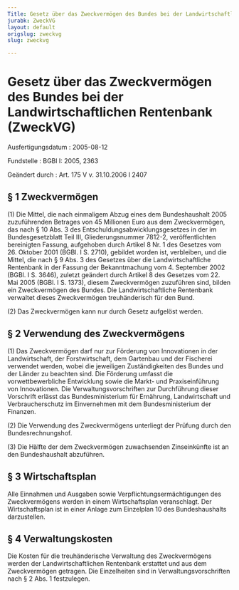 ```yaml
---
Title: Gesetz über das Zweckvermögen des Bundes bei der Landwirtschaftlichen Rentenbank
jurabk: ZweckVG
layout: default
origslug: zweckvg
slug: zweckvg

---
```


# Gesetz über das Zweckvermögen des Bundes bei der Landwirtschaftlichen Rentenbank (ZweckVG)

Ausfertigungsdatum
:   2005-08-12

Fundstelle
:   BGBl I: 2005, 2363

Geändert durch
:   Art. 175 V v. 31.10.2006 I 2407



## § 1 Zweckvermögen

(1) Die Mittel, die nach einmaligem Abzug eines dem Bundeshaushalt
2005 zuzuführenden Betrages von 45 Millionen Euro aus dem
Zweckvermögen, das nach § 10 Abs. 3 des
Entschuldungsabwicklungsgesetzes in der im Bundesgesetzblatt Teil III,
Gliederungsnummer 7812-2, veröffentlichten bereinigten Fassung,
aufgehoben durch Artikel 8 Nr. 1 des Gesetzes vom 26. Oktober 2001
(BGBl. I S. 2710), gebildet worden ist, verbleiben, und die Mittel,
die nach § 9 Abs. 3 des Gesetzes über die Landwirtschaftliche
Rentenbank in der Fassung der Bekanntmachung vom 4. September 2002
(BGBl. I S. 3646), zuletzt geändert durch Artikel 8 des Gesetzes vom
22\. Mai 2005 (BGBl. I S. 1373), diesem Zweckvermögen zuzuführen sind,
bilden ein Zweckvermögen des Bundes. Die Landwirtschaftliche
Rentenbank verwaltet dieses Zweckvermögen treuhänderisch für den Bund.

(2) Das Zweckvermögen kann nur durch Gesetz aufgelöst werden.


## § 2 Verwendung des Zweckvermögens

(1) Das Zweckvermögen darf nur zur Förderung von Innovationen in der
Landwirtschaft, der Forstwirtschaft, dem Gartenbau und der Fischerei
verwendet werden, wobei die jeweiligen Zuständigkeiten des Bundes und
der Länder zu beachten sind. Die Förderung umfasst die
vorwettbewerbliche Entwicklung sowie die Markt- und Praxiseinführung
von Innovationen. Die Verwaltungsvorschriften zur Durchführung dieser
Vorschrift erlässt das Bundesministerium für Ernährung, Landwirtschaft
und Verbraucherschutz im Einvernehmen mit dem Bundesministerium der
Finanzen.

(2) Die Verwendung des Zweckvermögens unterliegt der Prüfung durch den
Bundesrechnungshof.

(3) Die Hälfte der dem Zweckvermögen zuwachsenden Zinseinkünfte ist an
den Bundeshaushalt abzuführen.


## § 3 Wirtschaftsplan

Alle Einnahmen und Ausgaben sowie Verpflichtungsermächtigungen des
Zweckvermögens werden in einem Wirtschaftsplan veranschlagt. Der
Wirtschaftsplan ist in einer Anlage zum Einzelplan 10 des
Bundeshaushalts darzustellen.


## § 4 Verwaltungskosten

Die Kosten für die treuhänderische Verwaltung des Zweckvermögens
werden der Landwirtschaftlichen Rentenbank erstattet und aus dem
Zweckvermögen getragen. Die Einzelheiten sind in
Verwaltungsvorschriften nach § 2 Abs. 1 festzulegen.

